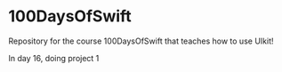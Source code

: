 # 100DaysOfSwift
Repository for the course 100DaysOfSwift that teaches how to use UIkit!

In day 16, doing project 1 
